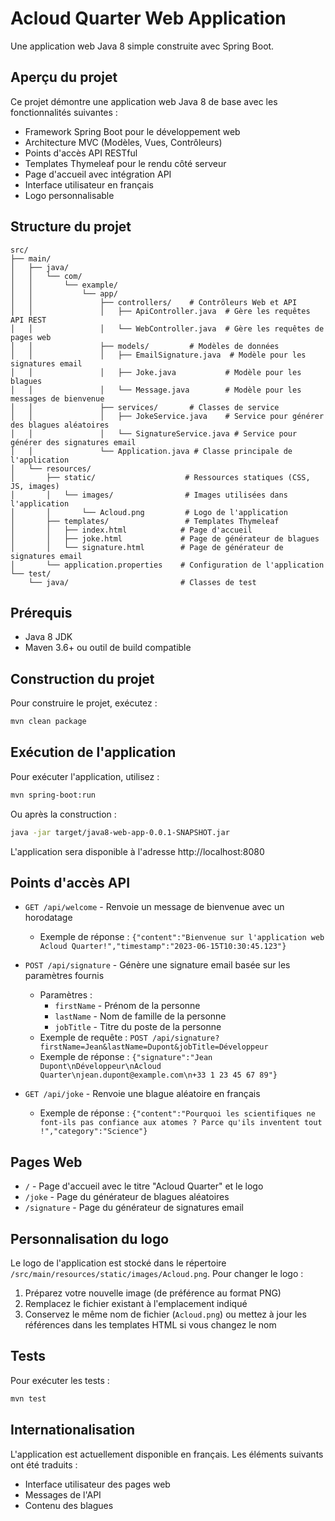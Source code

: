 # Acloud Quarter Web Application

Une application web Java 8 simple construite avec Spring Boot.

## Aperçu du projet

Ce projet démontre une application web Java 8 de base avec les fonctionnalités suivantes :
- Framework Spring Boot pour le développement web
- Architecture MVC (Modèles, Vues, Contrôleurs)
- Points d'accès API RESTful
- Templates Thymeleaf pour le rendu côté serveur
- Page d'accueil avec intégration API
- Interface utilisateur en français
- Logo personnalisable

## Structure du projet

```
src/
├── main/
│   ├── java/
│   │   └── com/
│   │       └── example/
│   │           └── app/
│   │               ├── controllers/    # Contrôleurs Web et API
│   │               │   ├── ApiController.java  # Gère les requêtes API REST
│   │               │   └── WebController.java  # Gère les requêtes de pages web
│   │               ├── models/         # Modèles de données
│   │               │   ├── EmailSignature.java  # Modèle pour les signatures email
│   │               │   ├── Joke.java           # Modèle pour les blagues
│   │               │   └── Message.java        # Modèle pour les messages de bienvenue
│   │               ├── services/       # Classes de service
│   │               │   ├── JokeService.java    # Service pour générer des blagues aléatoires
│   │               │   └── SignatureService.java # Service pour générer des signatures email
│   │               └── Application.java # Classe principale de l'application
│   └── resources/
│       ├── static/                    # Ressources statiques (CSS, JS, images)
│       │   └── images/                # Images utilisées dans l'application
│       │       └── Acloud.png         # Logo de l'application
│       ├── templates/                 # Templates Thymeleaf
│       │   ├── index.html            # Page d'accueil
│       │   ├── joke.html             # Page de générateur de blagues
│       │   └── signature.html        # Page de générateur de signatures email
│       └── application.properties    # Configuration de l'application
└── test/
    └── java/                         # Classes de test
```

## Prérequis

- Java 8 JDK
- Maven 3.6+ ou outil de build compatible

## Construction du projet

Pour construire le projet, exécutez :

```bash
mvn clean package
```

## Exécution de l'application

Pour exécuter l'application, utilisez :

```bash
mvn spring-boot:run
```

Ou après la construction :

```bash
java -jar target/java8-web-app-0.0.1-SNAPSHOT.jar
```

L'application sera disponible à l'adresse http://localhost:8080

## Points d'accès API

- `GET /api/welcome` - Renvoie un message de bienvenue avec un horodatage
  - Exemple de réponse : `{"content":"Bienvenue sur l'application web Acloud Quarter!","timestamp":"2023-06-15T10:30:45.123"}`

- `POST /api/signature` - Génère une signature email basée sur les paramètres fournis
  - Paramètres :
    - `firstName` - Prénom de la personne
    - `lastName` - Nom de famille de la personne
    - `jobTitle` - Titre du poste de la personne
  - Exemple de requête : `POST /api/signature?firstName=Jean&lastName=Dupont&jobTitle=Développeur`
  - Exemple de réponse : `{"signature":"Jean Dupont\nDéveloppeur\nAcloud Quarter\njean.dupont@example.com\n+33 1 23 45 67 89"}`

- `GET /api/joke` - Renvoie une blague aléatoire en français
  - Exemple de réponse : `{"content":"Pourquoi les scientifiques ne font-ils pas confiance aux atomes ? Parce qu'ils inventent tout !","category":"Science"}`

## Pages Web

- `/` - Page d'accueil avec le titre "Acloud Quarter" et le logo
- `/joke` - Page du générateur de blagues aléatoires
- `/signature` - Page du générateur de signatures email

## Personnalisation du logo

Le logo de l'application est stocké dans le répertoire `/src/main/resources/static/images/Acloud.png`. Pour changer le logo :

1. Préparez votre nouvelle image (de préférence au format PNG)
2. Remplacez le fichier existant à l'emplacement indiqué
3. Conservez le même nom de fichier (`Acloud.png`) ou mettez à jour les références dans les templates HTML si vous changez le nom

## Tests

Pour exécuter les tests :

```bash
mvn test
```

## Internationalisation

L'application est actuellement disponible en français. Les éléments suivants ont été traduits :
- Interface utilisateur des pages web
- Messages de l'API
- Contenu des blagues

